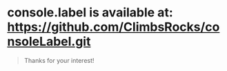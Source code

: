 # console.label is available at: https://github.com/ClimbsRocks/consoleLabel.git
> Thanks for your interest! 
